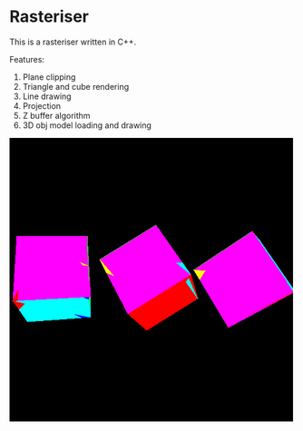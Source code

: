 # Rasteriser


This is a rasteriser written in C++. 

Features:
1. Plane clipping 
2. Triangle and cube rendering
3. Line drawing
4. Projection
5. Z buffer algorithm
6. 3D obj model loading and drawing

![Optional Text](https://github.com/SachinKishan/Rasteriser/blob/main/Output%20Examples/3cubes.png)
